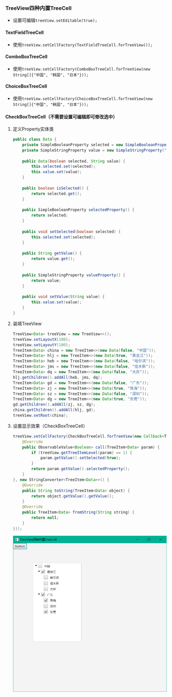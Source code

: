 ### TreeView四种内置TreeCell

* 设置可编辑`treeView.setEditable(true);`
  
#### TextFieldTreeCell
* 使用`treeView.setCellFactory(TextFieldTreeCell.forTreeView());`
  
#### ComboBoxTreeCell
* 使用`treeView.setCellFactory(ComboBoxTreeCell.forTreeView(new String[]{"中国", "韩国", "日本"}));`
  
#### ChoiceBoxTreeCell
* 使用`treeView.setCellFactory(ChoiceBoxTreeCell.forTreeView(new String[]{"中国", "韩国", "日本"}));`
  
#### CheckBoxTreeCell（不需要设置可编辑即可修改选中）
1. 定义Property实体类
  
   ```java
   public class Data {  
       private SimpleBooleanProperty selected = new SimpleBooleanProperty(false);  
       private SimpleStringProperty value = new SimpleStringProperty("");  
   
       public Data(boolean selected, String value) {  
           this.selected.set(selected);  
           this.value.set(value);  
       }  
   
       public boolean isSelected() {  
           return selected.get();  
       }  
   
       public SimpleBooleanProperty selectedProperty() {  
           return selected;  
       }  
   
       public void setSelected(boolean selected) {  
           this.selected.set(selected);  
       }  
   
       public String getValue() {  
           return value.get();  
       }  
   
       public SimpleStringProperty valueProperty() {  
           return value;  
       }  
   
       public void setValue(String value) {  
           this.value.set(value);  
       }  
   }
   ```

2. 装填TreeView
  
   ```java
   TreeView<Data> treeView = new TreeView<>();  
   treeView.setLayoutX(100);  
   treeView.setLayoutY(100);  
   TreeItem<Data> china = new TreeItem<>(new Data(false, "中国"));  
   TreeItem<Data> hlj = new TreeItem<>(new Data(true, "黒龙江"));  
   TreeItem<Data> heb = new TreeItem<>(new Data(false, "哈尔滨"));  
   TreeItem<Data> jms = new TreeItem<>(new Data(false, "佳木斯"));  
   TreeItem<Data> dq = new TreeItem<>(new Data(false, "大庆"));  
   hlj.getChildren().addAll(heb, jms, dq);  
   TreeItem<Data> gd = new TreeItem<>(new Data(false, "广东"));  
   TreeItem<Data> zj = new TreeItem<>(new Data(true, "珠海"));  
   TreeItem<Data> sz = new TreeItem<>(new Data(false, "深圳"));  
   TreeItem<Data> dg = new TreeItem<>(new Data(true, "东莞"));  
   gd.getChildren().addAll(zj, sz, dg);  
   china.getChildren().addAll(hlj, gd);  
   treeView.setRoot(china);
   ```

3. 设置显示效果（CheckBoxTreeCell）
  
   ```java
   treeView.setCellFactory(CheckBoxTreeCell.forTreeView(new Callback<TreeItem<Data>, ObservableValue<Boolean>>() {  
       @Override  
       public ObservableValue<Boolean> call(TreeItem<Data> param) {  
           if (treeView.getTreeItemLevel(param) == 1) {  
               param.getValue().setSelected(true);  
           }  
           return param.getValue().selectedProperty();  
       }  
   }, new StringConverter<TreeItem<Data>>() {  
       @Override  
       public String toString(TreeItem<Data> object) {  
           return object.getValue().getValue();  
       }  
       @Override  
       public TreeItem<Data> fromString(String string) {  
           return null;  
       }  
   }));
   ```
   
   ![](../assets/Pasted%20image%2020220607102315.png)